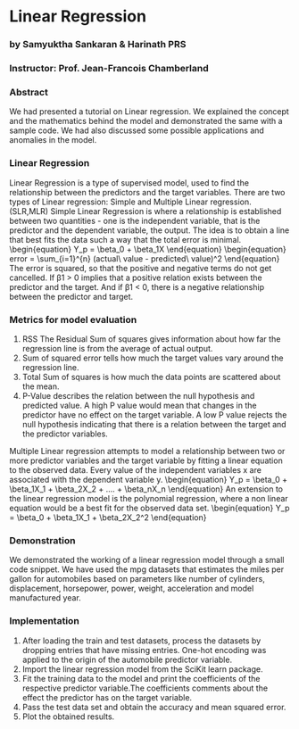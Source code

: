 # Linear Regression
### by Samyuktha Sankaran & Harinath PRS
### Instructor: Prof. Jean-Francois Chamberland

### Abstract 
We had presented a tutorial on Linear regression. We explained the concept and the mathematics behind the model and demonstrated the same with a sample code. We had also discussed some possible applications and anomalies in the model.

### Linear Regression

Linear Regression is a type of supervised model, used to find the relationship between the predictors and the target variables. There are two types of Linear regression: Simple and Multiple Linear regression. (SLR,MLR)
Simple Linear Regression is where a relationship is established between two quantities - one is the independent variable, that is the predictor and the dependent variable, the output. The idea is to obtain a line that best fits the data such a way that the total error is minimal.
\begin{equation}
    Y_p = \beta_0 + \beta_1X 
\end{equation}
\begin{equation}
error = \sum_{i=1}^{n} (actual\ value - predicted\ value)^2
\end{equation}
The error is squared, so that the positive and negative terms do not get cancelled. If β1 > 0 implies that a positive relation exists between the predictor and the target. And if β1 < 0, there is a negative relationship between the predictor and target.

### Metrics for model evaluation 
1. RSS The Residual Sum of squares gives information about how far the regression line is from the average of actual output.
2. Sum of squared error tells how much the target values vary around the regression line. 
3. Total Sum of squares is how much the data points are scattered about the mean.
4. P-Value describes the relation between the null hypothesis and predicted value. A high P value would mean that changes in the predictor have no effect on the target variable. A low P value rejects the null hypothesis indicating that there is a relation between the target and the predictor variables.

Multiple Linear regression attempts to model a relationship between two or more predictor variables and the target variable by fitting a linear equation to the observed data. Every value of the independent variables x are associated with the dependent variable y.
\begin{equation}
    Y_p = \beta_0 + \beta_1X_1 + \beta_2X_2 + .... + \beta_nX_n
    \end{equation}
An extension to the linear regression model is the polynomial regression, where a non linear
equation would be a best fit for the observed data set.
\begin{equation}
    Y_p = \beta_0 + \beta_1X_1 + \beta_2X_2^2
    \end{equation}

### Demonstration
We demonstrated the working of a linear regression model through a small code snippet. We have used the mpg datasets that estimates the miles per gallon for automobiles based on parameters like number of cylinders, displacement, horsepower, power, weight, acceleration and model manufactured year.

### Implementation

1. After loading the train and test datasets, process the datasets by dropping entries that have missing entries. One-hot encoding was applied to the origin of the automobile predictor variable.
2. Import the linear regression model from the SciKit learn package.
3. Fit the training data to the model and print the coefficients of the respective predictor variable.The coefficients comments about the effect the predictor has on the target variable.
4. Pass the test data set and obtain the accuracy and mean squared error.
5. Plot the obtained results.


